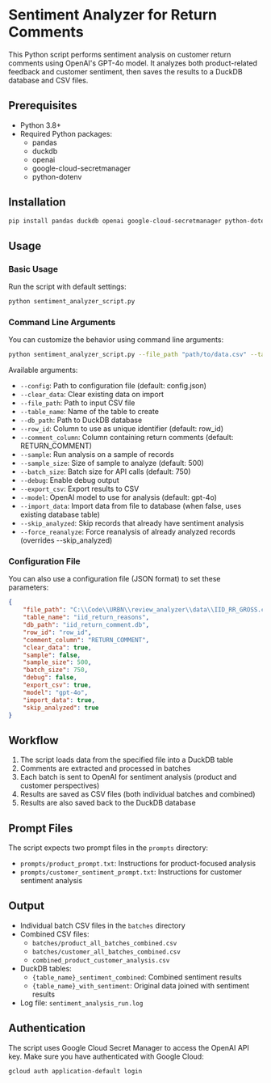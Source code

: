 # Sentiment Analyzer for Return Comments

This Python script performs sentiment analysis on customer return comments using OpenAI's GPT-4o model. It analyzes both product-related feedback and customer sentiment, then saves the results to a DuckDB database and CSV files.

## Prerequisites

- Python 3.8+
- Required Python packages:
  - pandas
  - duckdb
  - openai
  - google-cloud-secretmanager
  - python-dotenv

## Installation

```bash
pip install pandas duckdb openai google-cloud-secretmanager python-dotenv
```

## Usage

### Basic Usage

Run the script with default settings:

```bash
python sentiment_analyzer_script.py
```

### Command Line Arguments

You can customize the behavior using command line arguments:

```bash
python sentiment_analyzer_script.py --file_path "path/to/data.csv" --table_name "my_table" --db_path "my_database.db"
```

Available arguments:

- `--config`: Path to configuration file (default: config.json)
- `--clear_data`: Clear existing data on import
- `--file_path`: Path to input CSV file
- `--table_name`: Name of the table to create
- `--db_path`: Path to DuckDB database
- `--row_id`: Column to use as unique identifier (default: row_id)
- `--comment_column`: Column containing return comments (default: RETURN_COMMENT)
- `--sample`: Run analysis on a sample of records
- `--sample_size`: Size of sample to analyze (default: 500)
- `--batch_size`: Batch size for API calls (default: 750)
- `--debug`: Enable debug output
- `--export_csv`: Export results to CSV
- `--model`: OpenAI model to use for analysis (default: gpt-4o)
- `--import_data`: Import data from file to database (when false, uses existing database table)
- `--skip_analyzed`: Skip records that already have sentiment analysis
- `--force_reanalyze`: Force reanalysis of already analyzed records (overrides --skip_analyzed)

### Configuration File

You can also use a configuration file (JSON format) to set these parameters:

```json
{
    "file_path": "C:\\Code\\URBN\\review_analyzer\\data\\IID_RR_GROSS.csv",
    "table_name": "iid_return_reasons",
    "db_path": "iid_return_comment.db",
    "row_id": "row_id",
    "comment_column": "RETURN_COMMENT",
    "clear_data": true,
    "sample": false,
    "sample_size": 500,
    "batch_size": 750,
    "debug": false,
    "export_csv": true,
    "model": "gpt-4o",
    "import_data": true,
    "skip_analyzed": true
}
```

## Workflow

1. The script loads data from the specified file into a DuckDB table
2. Comments are extracted and processed in batches
3. Each batch is sent to OpenAI for sentiment analysis (product and customer perspectives)
4. Results are saved as CSV files (both individual batches and combined)
5. Results are also saved back to the DuckDB database

## Prompt Files

The script expects two prompt files in the `prompts` directory:

- `prompts/product_prompt.txt`: Instructions for product-focused analysis
- `prompts/customer_sentiment_prompt.txt`: Instructions for customer sentiment analysis

## Output

- Individual batch CSV files in the `batches` directory
- Combined CSV files: 
  - `batches/product_all_batches_combined.csv`
  - `batches/customer_all_batches_combined.csv`
  - `combined_product_customer_analysis.csv`
- DuckDB tables:
  - `{table_name}_sentiment_combined`: Combined sentiment results
  - `{table_name}_with_sentiment`: Original data joined with sentiment results
- Log file: `sentiment_analysis_run.log`

## Authentication

The script uses Google Cloud Secret Manager to access the OpenAI API key. Make sure you have authenticated with Google Cloud:

```bash
gcloud auth application-default login
```

